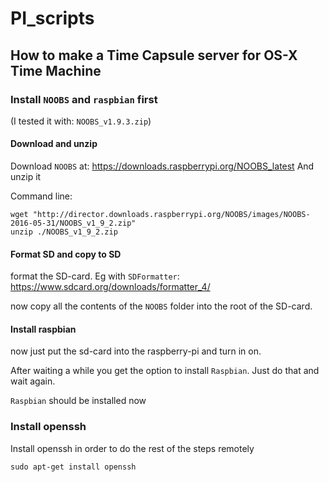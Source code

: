 # PI_scripts

## How to make a Time Capsule server for OS-X Time Machine

### Install `NOOBS` and `raspbian` first
(I tested it with: `NOOBS_v1.9.3.zip`)

#### Download and unzip
Download `NOOBS` at: https://downloads.raspberrypi.org/NOOBS_latest
And unzip it

Command line:
```{r, engine='bash', count_lines}
wget "http://director.downloads.raspberrypi.org/NOOBS/images/NOOBS-2016-05-31/NOOBS_v1_9_2.zip"
unzip ./NOOBS_v1_9_2.zip
```

#### Format SD and copy to SD
format the SD-card. Eg with `SDFormatter`: https://www.sdcard.org/downloads/formatter_4/

now copy all the contents of the `NOOBS` folder into the root of the SD-card.

#### Install raspbian
now just put the sd-card into the raspberry-pi and turn in on.

After waiting a while you get the option to install `Raspbian`. Just do that and wait again.

`Raspbian` should be installed now

### Install openssh
Install openssh in order to do the rest of the steps remotely
```{r, engine='bash', count_lines}
sudo apt-get install openssh
```
